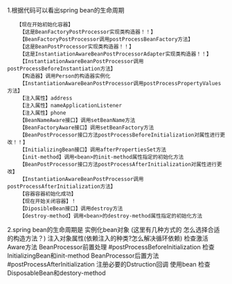 1.根据代码可以看出spring bean的生命周期  
  
       【现在开始初始化容器】
		【这是BeanFactoryPostProcessor实现类构造器！！】
		【BeanFactoryPostProcessor调用postProcessBeanFactory方法】
		【这是BeanPostProcessor实现类构造器！！】
		【这是InstantiationAwareBeanPostProcessorAdapter实现类构造器！！】
		【InstantiationAwareBeanPostProcessor调用postProcessBeforeInstantiation方法】
		【构造器】调用Person的构造器实例化
		【InstantiationAwareBeanPostProcessor调用postProcessPropertyValues方法】
		【注入属性】address
		【注入属性】nameApplicationListener
		【注入属性】phone
		【BeanNameAware接口】调用setBeanName方法
		【BeanFactoryAware接口】调用setBeanFactory方法
		【BeanPostProcessor接口方法postProcessBeforeInitialization对属性进行更改！！】
		【InitializingBean接口】调用afterPropertiesSet方法
		【init-method】调用<bean>的init-method属性指定的初始化方法
		【BeanPostProcessor接口方法postProcessAfterInitialization对属性进行更改】
		【InstantiationAwareBeanPostProcessor调用postProcessAfterInitialization方法】
		【容器容器初始化成功】
		【现在开始关闭容器】！
		【DiposibleBean接口】调用destroy方法
		【destroy-method】调用<bean>的destroy-method属性指定的初始化方法
	
	
2.spring bean的生命周期是
  实例化bean对象 (这里有几种方式的 怎么选择合适的构造方法？)
  注入对象属性(依赖注入的种类?怎么解决循环依赖)
  检查激活Aware方法
  BeanProcessor前置处理 #postProcessBeforeInitialization
  检查InitializingBean和init-method
  BeanProcessor后置方法 #postProcessAfterInitialization
  注册必要的Dstruction回调
  使用bean
  检查DisposableBean和destory-method 